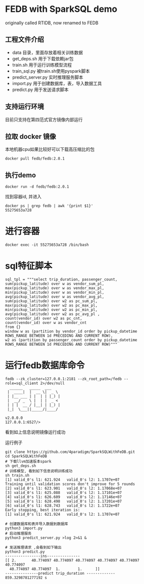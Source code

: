 # FEDB with SparkSQL demo

originally called RTIDB, now renamed to FEDB


## 工程文件介绍

* data 目录，里面存放着相关训练数据
* get_deps.sh 用于下载依赖jar包
* train.sh 用于运行训练模型流程
* train_sql.py 被train.sh使用pyspark脚本
* predict_server.py 实时推理服务脚本
* import.py 用于创建数据库，表，导入数据工具
* predict.py 用于发送请求脚本

## 支持运行环境

目前只支持在第四范式官方镜像内部运行

## 拉取 docker 镜像

本地机器cpu如果比较好可以下载高压缩比的包

```
docker pull fedb/fedb:2.0.1
```

## 执行demo

```
docker run -d fedb/fedb:2.0.1
```

找到容器id, 并进入
```
docker ps | grep fedb | awk '{print $1}' 
55275653a728
```

# 进行容器

```
docker exec -it 55275653a728 /bin/bash
```

# sql特征脚本

```
sql_tpl = """select trip_duration, passenger_count,
sum(pickup_latitude) over w as vendor_sum_pl,
max(pickup_latitude) over w as vendor_max_pl,
min(pickup_latitude) over w as vendor_min_pl,
avg(pickup_latitude) over w as vendor_avg_pl,
sum(pickup_latitude) over w2 as pc_sum_pl,
max(pickup_latitude) over w2 as pc_max_pl,
min(pickup_latitude) over w2 as pc_min_pl,
avg(pickup_latitude) over w2 as pc_avg_pl ,
count(vendor_id) over w2 as pc_cnt,
count(vendor_id) over w as vendor_cnt
from {}
window w as (partition by vendor_id order by pickup_datetime ROWS_RANGE BETWEEN 1d PRECEDING AND CURRENT ROW),
w2 as (partition by passenger_count order by pickup_datetime ROWS_RANGE BETWEEN 1d PRECEDING AND CURRENT ROW)"""

```
# 运行fedb数据库命令

```
fedb --zk_cluster=127.0.0.1:2181 --zk_root_path=/fedb --role=sql_client 2>/dev/null
  ______   _____  ___
 |  ____|  |  __ \|  _ \
 | |__ ___ | |  | | |_) |
 |  __/ _  \ |  | |  _ <
 | | |  __ / |__| | |_) |
 |_|  \___||_____/|____/

v2.0.0.0
127.0.0.1:6527/>
```
看到如上信息说明镜像运行成功

运行例子

```
git clone https://github.com/4paradigm/SparkSQLWithFeDB.git
cd SparkSQLWithFeDB
# 下载llvm加速版本spark
sh get_deps.sh
# 训练模型, 看到如下信息说明训练成功
sh train.sh
[1]	valid_0's l1: 621.924	valid_0's l2: 1.1707e+07
Training until validation scores don't improve for 5 rounds
[2]	valid_0's l1: 623.901	valid_0's l2: 1.17068e+07
[3]	valid_0's l1: 625.088	valid_0's l2: 1.17101e+07
[4]	valid_0's l1: 626.609	valid_0's l2: 1.17146e+07
[5]	valid_0's l1: 628.498	valid_0's l2: 1.17201e+07
[6]	valid_0's l1: 628.743	valid_0's l2: 1.1722e+07
Early stopping, best iteration is:
[1]	valid_0's l1: 621.924	valid_0's l2: 1.1707e+07

# 创建数据库和表并导入数据到数据库
python3 import.py
# 启动推理服务
python3 predict_server.py >log 2>&1 &

# 发送推理请求 ,会看到如下输出
python3 predict.py
----------------ins---------------
[[ 2.       40.774097 40.774097 40.774097 40.774097 40.774097 40.774097
  40.774097 40.774097  1.        1.      ]]
---------------predict trip_duration -------------
859.3298781277192 s
```





